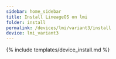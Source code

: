 ```yaml
---
sidebar: home_sidebar
title: Install LineageOS on lmi
folder: install
permalink: /devices/lmi/variant3/install
device: lmi_variant3
---
```

{% include templates/device_install.md %}
